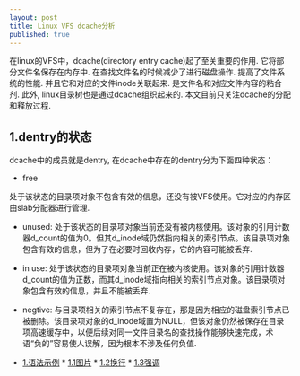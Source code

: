 ```yaml
---
layout: post
title: Linux VFS dcache分析
published: true
---
```


在linux的VFS中，dcache(directory entry cache)起了至关重要的作用. 它将部分文件名保存在内存中. 在查找文件名的时候减少了进行磁盘操作. 提高了文件系统的性能. 并且它和对应的文件inode关联起来. 是文件名和对应文件内容的粘合剂. 此外, linux目录树也是通过dcache组织起来的. 本文目前只关注dcache的分配和释放过程. 
## 1.dentry的状态
dcache中的成员就是dentry, 在dcache中存在的dentry分为下面四种状态：

- free

处于该状态的目录项对象不包含有效的信息，还没有被VFS使用。它对应的内存区由slab分配器进行管理.

- unused:
      处于该状态的目录项对象当前还没有被内核使用。该对象的引用计数器d_count的值为0。但其d_inode域仍然指向相关的索引节点。该目录项对象包含有效的信息，但为了在必要时回收内存，它的内容可能被丢弃.
      
- in use:
      处于该状态的目录项对象当前正在被内核使用。该对象的引用计数器d_count的值为正数，而其d_inode域指向相关的索引节点对象。该目录项对象包含有效的信息，并且不能被丢弃.

- negtive:
      与目录项相关的索引节点不复存在，那是因为相应的磁盘索引节点已被删除。该目录项对象的d_inode域置为NULL，但该对象仍然被保存在目录项高速缓存中，以便后续对同一文件目录名的查找操作能够快速完成，术语“负的”容易使人误解，因为根本不涉及任何负值.
      
* [1.语法示例](#1) * [1.1图片](#1.1) * [1.2换行](#1.2) * [1.3强调](#1.3)